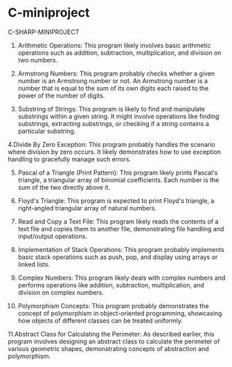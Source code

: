 # C-miniproject
C-SHARP-MINIPROJECT
1. Arithmetic Operations:
This program likely involves basic arithmetic operations such as addition, subtraction, multiplication, and division on two numbers.

2. Armstrong Numbers:
This program probably checks whether a given number is an Armstrong number or not. An Armstrong number is a number that is equal to the sum of its own digits each raised to the power of the number of digits.

3. Substring of Strings:
This program is likely to find and manipulate substrings within a given string. It might involve operations like finding substrings, extracting substrings, or checking if a string contains a particular substring.

4.Divide By Zero Exception:
This program probably handles the scenario where division by zero occurs. It likely demonstrates how to use exception handling to gracefully manage such errors.

5. Pascal of a Triangle (Print Pattern):
This program likely prints Pascal's triangle, a triangular array of binomial coefficients. Each number is the sum of the two directly above it.

6. Floyd's Triangle:
This program is expected to print Floyd's triangle, a right-angled triangular array of natural numbers.

7. Read and Copy a Text File:
This program likely reads the contents of a text file and copies them to another file, demonstrating file handling and input/output operations.

8. Implementation of Stack Operations:
This program probably implements basic stack operations such as push, pop, and display using arrays or linked lists.

9. Complex Numbers:
This program likely deals with complex numbers and performs operations like addition, subtraction, multiplication, and division on complex numbers.

10. Polymorphism Concepts:
This program probably demonstrates the concept of polymorphism in object-oriented programming, showcasing how objects of different classes can be treated uniformly.

11.Abstract Class for Calculating the Perimeter:
As described earlier, this program involves designing an abstract class to calculate the perimeter of various geometric shapes, demonstrating concepts of abstraction and polymorphism.
